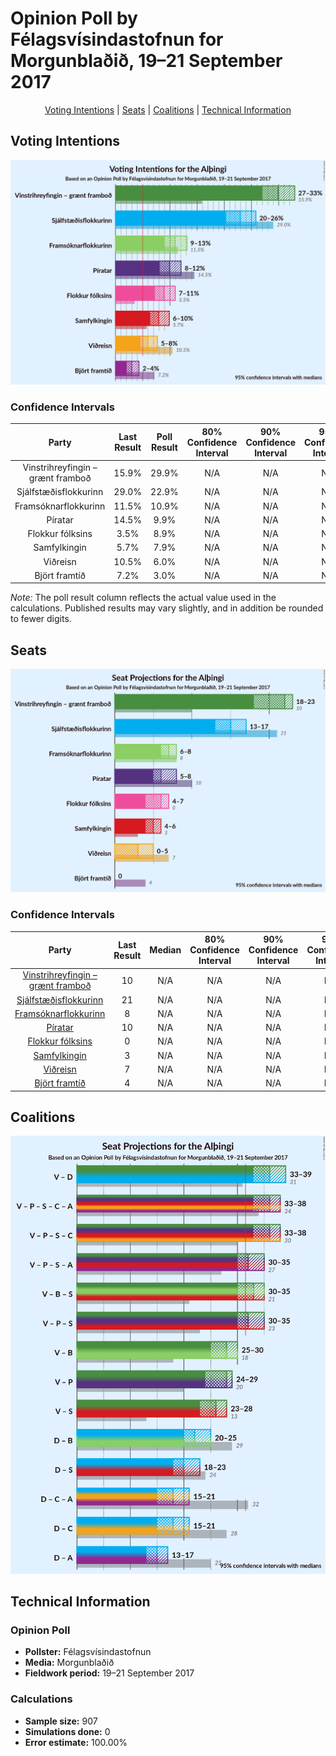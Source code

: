 # Opinion Poll by Félagsvísindastofnun for Morgunblaðið, 19–21 September 2017

<p align="center"><a href="#voting-intentions">Voting Intentions</a> | <a href="#seats">Seats</a> | <a href="#coalitions">Coalitions</a> | <a href="#technical-information">Technical Information</a></p>

## Voting Intentions

![Graph with voting intentions not yet produced](2017-09-21-Felagsvisindastofnun.png "Voting Intentions")

### Confidence Intervals

| Party | Last Result | Poll Result | 80% Confidence Interval | 90% Confidence Interval | 95% Confidence Interval | 99% Confidence Interval |
|:-----:|:-----------:|:-----------:|:-----------------------:|:-----------------------:|:-----------------------:|:-----------------------:|
| Vinstrihreyfingin – grænt framboð | 15.9% | 29.9% | N/A |N/A |N/A |N/A |
| Sjálfstæðisflokkurinn | 29.0% | 22.9% | N/A |N/A |N/A |N/A |
| Framsóknarflokkurinn | 11.5% | 10.9% | N/A |N/A |N/A |N/A |
| Píratar | 14.5% | 9.9% | N/A |N/A |N/A |N/A |
| Flokkur fólksins | 3.5% | 8.9% | N/A |N/A |N/A |N/A |
| Samfylkingin | 5.7% | 7.9% | N/A |N/A |N/A |N/A |
| Viðreisn | 10.5% | 6.0% | N/A |N/A |N/A |N/A |
| Björt framtíð | 7.2% | 3.0% | N/A |N/A |N/A |N/A |

*Note:* The poll result column reflects the actual value used in the calculations. Published results may vary slightly, and in addition be rounded to fewer digits.

## Seats

![Graph with seats not yet produced](2017-09-21-Felagsvisindastofnun-seats.png "Seats")

### Confidence Intervals

| Party | Last Result | Median | 80% Confidence Interval | 90% Confidence Interval | 95% Confidence Interval | 99% Confidence Interval |
|:-----:|:-----------:|:------:|:-----------------------:|:-----------------------:|:-----------------------:|:-----------------------:|
| <a href="#vinstrihreyfingin-–-grænt-framboð">Vinstrihreyfingin – grænt framboð</a> | 10 | N/A | N/A |N/A |N/A |N/A |
| <a href="#sjálfstæðisflokkurinn">Sjálfstæðisflokkurinn</a> | 21 | N/A | N/A |N/A |N/A |N/A |
| <a href="#framsóknarflokkurinn">Framsóknarflokkurinn</a> | 8 | N/A | N/A |N/A |N/A |N/A |
| <a href="#píratar">Píratar</a> | 10 | N/A | N/A |N/A |N/A |N/A |
| <a href="#flokkur-fólksins">Flokkur fólksins</a> | 0 | N/A | N/A |N/A |N/A |N/A |
| <a href="#samfylkingin">Samfylkingin</a> | 3 | N/A | N/A |N/A |N/A |N/A |
| <a href="#viðreisn">Viðreisn</a> | 7 | N/A | N/A |N/A |N/A |N/A |
| <a href="#björt-framtíð">Björt framtíð</a> | 4 | N/A | N/A |N/A |N/A |N/A |


## Coalitions

![Graph with coalitions seats not yet produced](2017-09-21-Felagsvisindastofnun-coalitions-seats.png "Coalitions Seats")


## Technical Information

### Opinion Poll

+ **Pollster:** Félagsvísindastofnun
+ **Media:** Morgunblaðið
+ **Fieldwork period:** 19–21 September 2017

### Calculations

+ **Sample size:** 907
+ **Simulations done:** 0
+ **Error estimate:** 100.00%

